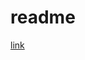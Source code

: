 # readme

[link](https://www.machinelearningplus.com/plots/top-50-matplotlib-visualizations-the-master-plots-python/)